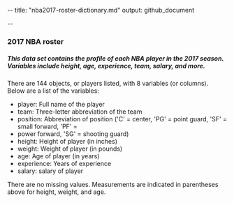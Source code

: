 --
title: "nba2017-roster-dictionary.md"
output: github_document

--

### 2017 NBA roster
##### This data set contains the profile of each NBA player in the 2017 season. Variables include height, age, experience, team, salary, and more.

There are 144 objects, or players listed, with 8 variables (or columns). 
Below are a list of the variables:

- player: Full name of the player
- team: Three-letter abbreviation of the team
- position: Abbreviation of position ('C' = center, 'PG' = point guard, 'SF' = small forward, 'PF' =
- power forward, 'SG' = shooting guard)
- height: Height of player (in inches)
- weight: Weight of player (in pounds)
- age: Age of player (in years)
- experience: Years of experience
- salary: salary of player

There are no missing values. Measurements are indicated in parentheses above for height, weight, and age.
